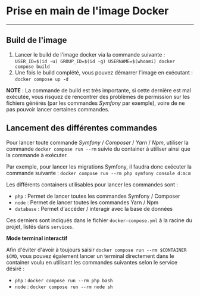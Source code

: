 # Prise en main de l'image Docker #

---

Build de l'image
-----------

1. Lancer le build de l'image docker via la commande suivante : `USER_ID=$(id -u) GROUP_ID=$(id -g) USERNAME=$(whoami) docker compose build`
2. Une fois le build complété, vous pouvez démarrer l'image en exécutant : `docker compose up -d`

**NOTE** : La commande de build est très importante, si cette dernière est mal exécutée, vous risquez de rencontrer des
problèmes de permission sur les fichiers générés (par les commandes _Symfony_ par exemple), voire de ne pas pouvoir lancer
certaines commandes.

Lancement des différentes commandes
-----------

Pour lancer toute commande _Symfony_ / _Composer_ / _Yarn_ / _Npm_, utiliser la commande `docker compose run --rm` suivie du container à
utiliser ainsi que la commande à exécuter.

Par exemple, pour lancer les migrations Symfony, il faudra donc exécuter la commande suivante :
`docker compose run --rm php symfony console d:m:m`

Les différents containers utilisables pour lancer les commandes sont :
- `php` : Permet de lancer toutes les commandes Symfony / Composer
- `node` : Permet de lancer toutes les commandes Yarn / Npm
- `database` : Permet d'accéder / interagir avec la base de données

Ces derniers sont indiqués dans le fichier `docker-compose.yml` à la racine du projet, listés dans `services`.

**Mode terminal interactif**

Afin d'éviter d'avoir à toujours saisir `docker compose run --rm $CONTAINER $CMD`, vous pouvez également lancer un
terminal directement dans le container voulu en utilisant les commandes suivantes selon le service désiré :
- `php` : `docker compose run --rm php bash`
- `node` : `docker compose run --rm node sh`


